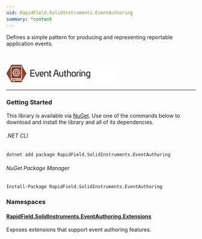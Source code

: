 ```yaml
---
uid: RapidField.SolidInstruments.EventAuthoring
summary: *content
---
```


<!--
Copyright (c) RapidField LLC. Licensed under the MIT License. See LICENSE.txt in the project root for license information.
-->

Defines a simple pattern for producing and representing reportable application events.

<br />

![Event Authoring label](../images/Label.EventAuthoring.300w.png)
- - -

### Getting Started

This library is available via [NuGet](https://docs.microsoft.com/en-us/nuget/quickstart/install-and-use-a-package-in-visual-studio). Use one of the commands below to download and install the library and all of its dependencies.

###### .NET CLI

```shell
dotnet add package RapidField.SolidInstruments.EventAuthoring
```

###### NuGet Package Manager

```shell
Install-Package RapidField.SolidInstruments.EventAuthoring
```

### Namespaces

#### [RapidField.SolidInstruments.EventAuthoring.Extensions](RapidField.SolidInstruments.EventAuthoring.Extensions.html)

<section>
Exposes extensions that support event authoring features.
</section>